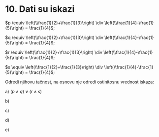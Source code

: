 # 10. Dati su iskazi 

$p \equiv \left(\\frac{1}{2}+\frac{1}{3}\right) \div \left(\\frac{1}{4}-\frac{1}{5}\right) = \frac{1}{4}$; 

$q \equiv \left(\\frac{1}{2}+\frac{1}{3}\right) \div \left(\\frac{1}{4}-\frac{1}{5}\right) = \frac{1}{4}$; 

$r \equiv \left(\\frac{1}{2}+\frac{1}{3}\right) \div \left(\\frac{1}{4}-\frac{1}{5}\right) = \frac{1}{4}$; 

$s \equiv \left(\\frac{1}{2}+\frac{1}{3}\right) \div \left(\\frac{1}{4}-\frac{1}{5}\right) = \frac{1}{4}$;

Odredi njihovu tačnost, na osnovu nje odredi ostinitosnu vrednost iskaza:

a) $\left(p \land q\right) \lor \left(r \land s\right)$

b) 

c) 

d) 

e) 
